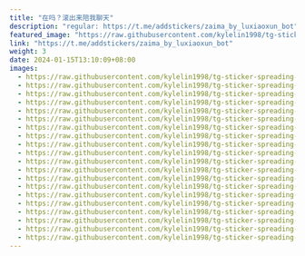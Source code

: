 ```yaml
---
title: "在吗？滚出来陪我聊天"
description: "regular: https://t.me/addstickers/zaima_by_luxiaoxun_bot"
featured_image: "https://raw.githubusercontent.com/kylelin1998/tg-sticker-spreading-worldwide-images/main/img/3eab962d-ed12-4af4-9fa2-59043d26ac9c.jpg"
link: "https://t.me/addstickers/zaima_by_luxiaoxun_bot"
weight: 3
date: 2024-01-15T13:10:09+08:00
images:
  - https://raw.githubusercontent.com/kylelin1998/tg-sticker-spreading-worldwide-images/main/img/3eab962d-ed12-4af4-9fa2-59043d26ac9c.jpg
  - https://raw.githubusercontent.com/kylelin1998/tg-sticker-spreading-worldwide-images/main/img/6ccfc3e8-5e53-467c-b10d-aa988b4da590.jpg
  - https://raw.githubusercontent.com/kylelin1998/tg-sticker-spreading-worldwide-images/main/img/7597ac25-530b-4174-ab70-029e2411bb9d.jpg
  - https://raw.githubusercontent.com/kylelin1998/tg-sticker-spreading-worldwide-images/main/img/d102d5de-f5bd-4c54-b690-c3e7a453b54a.jpg
  - https://raw.githubusercontent.com/kylelin1998/tg-sticker-spreading-worldwide-images/main/img/7d113fc9-86c4-4367-bc6d-70378ce5aabf.jpg
  - https://raw.githubusercontent.com/kylelin1998/tg-sticker-spreading-worldwide-images/main/img/09037421-b7c3-4b3f-bdf3-6c870f98b9fb.jpg
  - https://raw.githubusercontent.com/kylelin1998/tg-sticker-spreading-worldwide-images/main/img/3401d383-2213-41b4-9631-b411b2df317e.jpg
  - https://raw.githubusercontent.com/kylelin1998/tg-sticker-spreading-worldwide-images/main/img/e3f311e2-8571-4d4c-9541-cf72d5b1e6e7.jpg
  - https://raw.githubusercontent.com/kylelin1998/tg-sticker-spreading-worldwide-images/main/img/dc53ff70-ea0b-47b0-a73d-829047a14ae8.jpg
  - https://raw.githubusercontent.com/kylelin1998/tg-sticker-spreading-worldwide-images/main/img/38274987-47cd-4af7-8a2f-85b40a46fff9.jpg
  - https://raw.githubusercontent.com/kylelin1998/tg-sticker-spreading-worldwide-images/main/img/e1bfeb0e-922e-47dc-8e2a-1573e114e757.jpg
  - https://raw.githubusercontent.com/kylelin1998/tg-sticker-spreading-worldwide-images/main/img/76a34edf-c784-4e72-9d10-664dc47651e9.jpg
  - https://raw.githubusercontent.com/kylelin1998/tg-sticker-spreading-worldwide-images/main/img/c3fd5bb6-cb08-472c-bb9e-9e3529c604cc.jpg
  - https://raw.githubusercontent.com/kylelin1998/tg-sticker-spreading-worldwide-images/main/img/c39016cc-ecaa-4815-bc14-1697a8f46901.jpg
  - https://raw.githubusercontent.com/kylelin1998/tg-sticker-spreading-worldwide-images/main/img/7a2edb83-62f0-4097-9f1f-d613d87bf3f9.jpg
  - https://raw.githubusercontent.com/kylelin1998/tg-sticker-spreading-worldwide-images/main/img/a12f944a-fe20-4feb-a661-e1689082d2de.jpg
  - https://raw.githubusercontent.com/kylelin1998/tg-sticker-spreading-worldwide-images/main/img/af5171bd-391c-4fc6-81f9-e254fc3ed015.jpg
  - https://raw.githubusercontent.com/kylelin1998/tg-sticker-spreading-worldwide-images/main/img/d20ea3e9-b570-4261-b32e-a1d7ba34cda4.jpg
  - https://raw.githubusercontent.com/kylelin1998/tg-sticker-spreading-worldwide-images/main/img/d5497182-708e-49d0-9cc4-56ab239b6b5a.jpg
  - https://raw.githubusercontent.com/kylelin1998/tg-sticker-spreading-worldwide-images/main/img/f4acb105-e745-4468-bbe3-911cc221dbda.jpg
---
```

